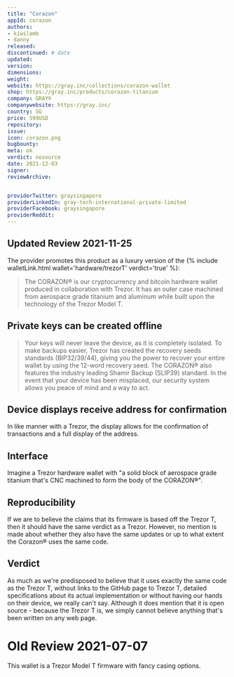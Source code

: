 ```yaml
---
title: "Corazon"
appId: corazon
authors:
- kiwilamb
- danny
released: 
discontinued: # date
updated:
version:
dimensions: 
weight: 
website: https://gray.inc/collections/corazon-wallet
shop: https://gray.inc/products/corazon-titanium
company: GRAY®
companywebsite: https://gray.inc/
country: SG
price: 599USD
repository: 
issue:
icon: corazon.png
bugbounty:
meta: ok
verdict: nosource
date: 2021-12-03
signer:
reviewArchive:


providerTwitter: graysingapore
providerLinkedIn: gray-tech-international-private-limited
providerFacebook: graysingapore
providerReddit: 
---
```



## Updated Review 2021-11-25

The provider promotes this product as a luxury version of the {% include walletLink.html wallet='hardware/trezorT' verdict='true' %}:

> The CORAZON® is our cryptocurrency and bitcoin hardware wallet produced in collaboration with Trezor. It has an outer case machined from aerospace grade titanium and aluminum while built upon the technology of the Trezor Model T.

## Private keys can be created offline

> Your keys will never leave the device, as it is completely isolated. To make backups easier, Trezor has created the recovery seeds standards (BIP32/39/44), giving you the power to recover your entire wallet by using the 12-word recovery seed. The CORAZON® also features the industry leading Shamir Backup (SLIP39) standard. In the event that your device has been misplaced, our security system allows you peace of mind and a way to act.

## Device displays receive address for confirmation

In like manner with a Trezor, the display allows for the confirmation of transactions and a full display of the address.

## Interface

Imagine a Trezor hardware wallet with "a solid block of aerospace grade titanium that's CNC machined to form the body of the CORAZON®". 

## Reproducibility

If we are to believe the claims that its firmware is based off the Trezor T, then it should have the same verdict as a Trezor. However, no mention is made about whether they also have the same updates or up to what extent the Corazon® uses the same code. 

## Verdict

As much as we're predisposed to believe that it uses exactly the same code as the Trezor T, without links to the GitHub page to Trezor T, detailed specifications about its actual implementation or without having our hands on their device, we really can't say. Although it does mention that it is open source - because the Trezor T is, we simply cannot believe anything that's been written on any web page. 


# Old Review 2021-07-07

This wallet is a Trezor Model T firmware with fancy casing options.

